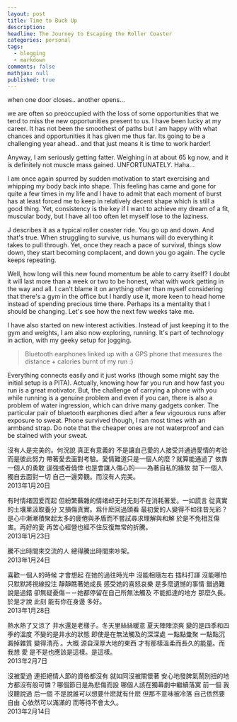 ```yaml
---
layout: post
title: Time to Buck Up
description: 
headline: The Journey to Escaping the Roller Coaster
categories: personal
tags:
  - blogging
  - markdown
comments: false
mathjax: null
published: true
---
```


when one door closes.. another opens...

we are often so preoccupied with the loss of some opportunities that we tend to miss the new opportunities present to us. I have been lucky at my career. It has not been the smoothest of paths but I am happy with what chances and opportunities it has given me thus far. Its going to be a challenging year ahead.. and that just means it is time to work harder!

Anyway, I am seriously getting fatter. Weighing in at about 65 kg now, and it is definitely not muscle mass gained. UNFORTUNATELY. Haha...

I am once again spurred by sudden motivation to start exercising and whipping my body back into shape. This feeling has came and gone for quite a few times in my life and I have to admit that each moment of burst has at least forced me to keep in relatively decent shape which is still a good thing. Yet, consistency is the key if I want to achieve my dream of a fit, muscular body, but I have all too often let myself lose to the laziness. 

J describes it as a typical roller coaster ride. You go up and down. And that's true. When struggling to survive, us humans will do everything it takes to pull through. Yet, once they reach a pace of survival, things slow down, they start becoming complacent, and down you go again. The cycle keeps repeating. 

Well, how long will this new found momentum be able to carry itself? I doubt it will last more than a week or two to be honest, what with work getting in the way and all. I can't blame it on anything other than myself considering that there's a gym in the office but I hardly use it, more keen to head home instead of spending precious time there. Perhaps its a mentality that I should be changing. Let's see how the next few weeks take me.

I have also started on new interest activities. Instead of just keeping it to the gym and weights, I am also now exploring, running. It's part of technology in action, with my geeky setup for jogging.

> Bluetooth earphones linked up with a GPS phone that measures the distance + calories burnt of my run :) 

Everything connects easily and it just works (though some might say the initial setup is a PITA). Actually, knowing how far you run and how fast you run is a great motivator. But, the challenge of carrying a phone with you while running is a genuine problem and even if you can, there is also a problem of water ingression, which can drive many gadgets conker. The particular pair of bluetooth earphones died after a few vigourous runs after exposure to sweat. Phone survived though, I ran most times with an armband strap. Do note that the cheaper ones are not waterproof and can be stained with your sweat.

沒有人是完美的。何況說 真正有意義的 不是讓自己愛的人接受并通過愛情的考验 而是彼此努力 帶著愛去面對考驗。愛情難道只是一個人的麼？就算能通過了 依靠一個人的勇敢 逞強或者僥倖 也是會讓人傷心的——為著自私的緣故 拋下一個人 獨自去面對一切 自己一邊旁觀。而沒有人完美。  
2013年1月20日

有时情绪因爱而起 但紛繁蕪雜的情绪却无时无刻不在消耗著爱。一如謊言 從真實的土壤里汲取養分 又損傷真實。爲什麽回過頭看 最初愛的人變得不如往昔光彩？是心中漸漸積聚起太多的疲倦與矛盾而不嘗試尋求理解與和解 於是不免相互傷害。再好的愛 再苦心經營也經不住反復無常的折騰。  
2013年1月23日

騰不出時間來交流的人 總得騰出時間來吵架。  
2013年1月24日

喜歡一個人的時候 才會想起 在她的過往時光中 沒能相隨左右 插科打諢 沒能哪怕只默默將視線投注 靜靜瞧著她成長 感受她的喜怒哀樂 是多麼遺憾的事情 錯過難說是過錯 卻無疑憂傷－－她都停留在自己所無法觸及 不能抵達的地方 那麼久長。於是才說 此刻 能有你在身邊 多好。  
2013年1月28日 

熱水熱了又涼了 井水還是老樣子。冬天里絲絲暖意 夏天陣陣涼爽 變的是四季和四季的溫度 不變的是井水的狀態 即使是在無法觸及的深深處 一點點彙聚 一點點沉澱掉雜質 變得清亮 。大概 源自深厚大地的東西 才有那樣溫柔而長久的能量。而我想 愛 是不是也應該是這樣。是這樣。  
2013年2月7日

沒被愛過 連拒絕情人節的資格都沒有 就如同沒被關懷著 安心地發脾氣鬧別扭的地方都沒有般可憐？哪個節日是為悲傷而設 哪個人該在獨幕劇中繼續落寞 前一個 我沒聽說過 后一個 不是說誰可以想要什麽就有什麽 但那不意味被冷落 自己依然要自由 心依然可以滿滿的 而等待不會太久。  
2013年2月14日
